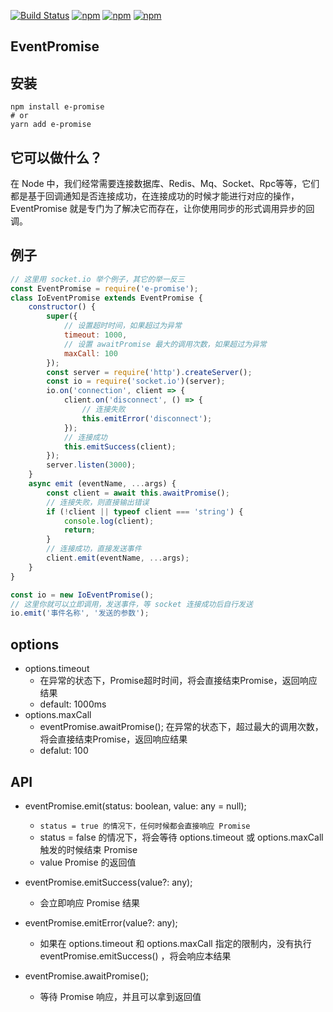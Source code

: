[![Build Status](https://travis-ci.org/lzxb/event-promise.svg?branch=master)](https://travis-ci.org/lzxb/event-promise)
[![npm](https://img.shields.io/npm/v/e-promise.svg?style=flat-square)](https://www.npmjs.com/package/e-promise) 
[![npm](https://img.shields.io/npm/dt/e-promise.svg?style=flat-square)](https://www.npmjs.com/package/e-promise) 
[![npm](https://img.shields.io/npm/l/e-promise.svg?style=flat-square)](https://www.npmjs.com/package/e-promise)

## EventPromise

## 安装
```base
npm install e-promise
# or
yarn add e-promise
```

## 它可以做什么？
在 Node 中，我们经常需要连接数据库、Redis、Mq、Socket、Rpc等等，它们都是基于回调通知是否连接成功，在连接成功的时候才能进行对应的操作，EventPromise 就是专门为了解决它而存在，让你使用同步的形式调用异步的回调。

## 例子
```javascript
// 这里用 socket.io 举个例子，其它的举一反三
const EventPromise = require('e-promise');
class IoEventPromise extends EventPromise {
	constructor() {
		super({
			// 设置超时时间，如果超过为异常
			timeout: 1000,
			// 设置 awaitPromise 最大的调用次数，如果超过为异常
			maxCall: 100
		});
		const server = require('http').createServer();
		const io = require('socket.io')(server);
		io.on('connection', client => {
			client.on('disconnect', () => {
				// 连接失败
				this.emitError('disconnect');
			});
			// 连接成功
			this.emitSuccess(client);
		});
		server.listen(3000);
	}
	async emit (eventName, ...args) {
		const client = await this.awaitPromise();
		// 连接失败，则直接输出错误
		if (!client || typeof client === 'string') {
			console.log(client);
			return;
		}
		// 连接成功，直接发送事件
		client.emit(eventName, ...args);
	}
}

const io = new IoEventPromise();
// 这里你就可以立即调用，发送事件，等 socket 连接成功后自行发送
io.emit('事件名称', '发送的参数');

```

## options
- options.timeout
    - 在异常的状态下，Promise超时时间，将会直接结束Promise，返回响应结果
    - default: 1000ms
- options.maxCall
    - eventPromise.awaitPromise();  在异常的状态下，超过最大的调用次数，将会直接结束Promise，返回响应结果
    - defalut: 100

## API
- eventPromise.emit(status: boolean, value: any = null);
    - `status = true 的情况下，任何时候都会直接响应 Promise`
    - status = false 的情况下，将会等待 options.timeout 或 options.maxCall 触发的时候结束 Promise
    - value Promise 的返回值

- eventPromise.emitSuccess(value?: any);
    - 会立即响应 Promise 结果

- eventPromise.emitError(value?: any);
    - 如果在 options.timeout 和 options.maxCall 指定的限制内，没有执行 eventPromise.emitSuccess() ，将会响应本结果

- eventPromise.awaitPromise();
    - 等待 Promise 响应，并且可以拿到返回值

